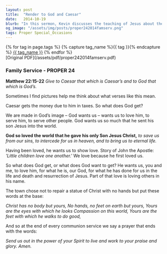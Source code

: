 ```yaml
---
layout: post
title:  "Render to God and Caesar"
date:   2014-10-19
blurb: "In this sermon, Kevin discusses the teaching of Jesus about the dual responsibilities to secular and divine authorities. Using the metaphor of Roman coins, he explains that while we must fulfill our civic duties, our true image and allegiance belong to God. We are called to love and serve God and others, reflecting Jesus' love and sacrifice."
og_image: "/assets/img/posts/proper242014famserv.png"
tags: Proper Special_Occasions
---    
```

<div class="tag-pills">
  {% for tag in page.tags %}
    {% capture tag_name %}{{ tag }}{% endcapture %}
    <a href="{{ site.baseurl }}/tag/{{ tag_name }}" class="tag-pill">{{ tag_name }}</a>
  {% endfor %}
</div>
[Original PDF](/assets/pdf/proper242014famserv.pdf)

### Family Service - PROPER 24

**Matthew 22:15-22**
_Give to Caesar that which is Caesar’s and to God that which is God’s._

Sometimes I find pictures help me think about what verses like this mean.

Caesar gets the money due to him in taxes. So what does God get?

We are made in God’s image – God wants us – wants us to love him, to serve him, to serve other people. God wants us so much that he sent his son Jesus into the world.

**God so loved the world that he gave his only Son Jesus Christ,**
_to save us from our sins, to intercede for us in heaven, and to bring us to eternal life._

Having been loved, he wants us to show love. Story of John the Apostle: _'Little children love one another.'_ We love because he first loved us.

So what does God get, or what does God want to get? He wants us, you and me, to love him, for what he is, our God, for what he has done for us in the life and death and resurrection of Jesus. Part of that love is loving others in his name.

The town chose not to repair a statue of Christ with no hands but put these words at the base:

_Christ has no body but yours,
No hands, no feet on earth but yours,
Yours are the eyes with which he looks
Compassion on this world,
Yours are the feet with which he walks to do good,_

And so at the end of every communion service we say a prayer that ends with the words:

_Send us out in the power of your Spirit
to live and work to your praise and glory. Amen._
